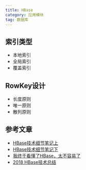 ```yaml
---
title: HBase
category: 应用模块
tag: 数据库
---
```


## 索引类型
* 本地索引
* 全局索引
* 覆盖索引

## RowKey设计
* 长度原则
* 唯一原则
* 散列原则

## 参考文章
* [HBase技术细节笔记上](https://cloud.tencent.com/developer/article/1006043)
* [HBase技术细节笔记下](https://cloud.tencent.com/developer/article/1006044)
* [我终于看懂了HBase，太不容易了](https://zhuanlan.zhihu.com/p/145551967)
* [2018 HBase技术总结](https://www.slidestalk.com/HBaseGroup/HBase_ebook28532)
